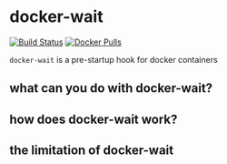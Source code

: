 # docker-wait
[![Build Status](https://travis-ci.org/jizhilong/docker-wait.svg?branch=master)](https://travis-ci.org/jizhilong/docker-wait) [![Docker Pulls](https://img.shields.io/docker/pulls/jizhilong/docker-wait.svg?maxAge=2592000)]()

`docker-wait` is a pre-startup hook for docker containers

## what can you do with docker-wait?

## how does docker-wait work?

## the limitation of docker-wait
